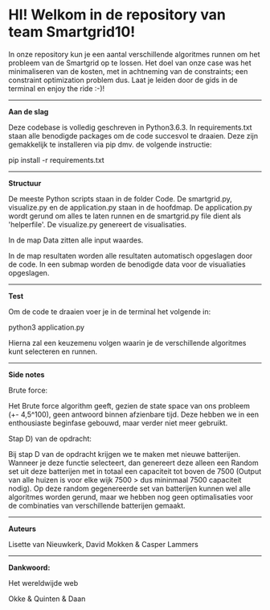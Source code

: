 <h1> HI! Welkom in de repository van team Smartgrid10! </h1>

In onze repository kun je een aantal verschillende algoritmes runnen om het probleem van de Smartgrid op te lossen. Het doel van onze case was het minimaliseren van de kosten, met in achtneming van de constraints; een constraint optimization problem dus. Laat je leiden door de gids in de terminal en enjoy the ride :-)!

----------------------------------------------------------------------------------
<b>Aan de slag</b>

Deze codebase is volledig geschreven in Python3.6.3. In requirements.txt staan alle benodigde packages om de code succesvol te draaien. Deze zijn gemakkelijk te installeren via pip dmv. de volgende instructie:

pip install -r requirements.txt

----------------------------------------------------------------------------------
<b>Structuur </b>

De meeste Python scripts staan in de folder Code. De smartgrid.py, visualize.py en de application.py staan in de hoofdmap. De application.py wordt gerund om alles te laten runnen en de smartgrid.py file dient als 'helperfile'. De visualize.py genereert de visualisaties. 

In de map Data zitten alle input waardes.

In de map resultaten worden alle resultaten automatisch opgeslagen door de code. In een submap worden de benodigde data voor de visualiaties opgeslagen.

----------------------------------------------------------------------------------
<b>Test</b>

Om de code te draaien voer je in de terminal het volgende in:

python3 application.py

Hierna zal een keuzemenu volgen waarin je de verschillende algoritmes kunt selecteren en runnen.

----------------------------------------------------------------------------------
<b>Side notes</b>

Brute force:

Het Brute force algorithm geeft, gezien de state space van ons probleem (+- 4,5^100), geen antwoord binnen afzienbare tijd. Deze hebben we in een enthousiaste beginfase gebouwd, maar verder niet meer gebruikt. 

Stap D) van de opdracht:

Bij stap D van de opdracht krijgen we te maken met nieuwe batterijen. Wanneer je deze functie selecteert, dan genereert deze alleen een Random set uit deze batterijen met in totaal een capaciteit tot boven de 7500 (Output van alle huizen is voor elke wijk 7500 > dus mininmaal 7500 capaciteit nodig). Op deze random gegenereerde set van batterijen kunnen wel alle algoritmes worden gerund, maar we hebben nog geen optimalisaties voor de combinaties van verschillende batterijen gemaakt.


----------------------------------------------------------------------------------
<b> Auteurs</b>

Lisette van Nieuwkerk, David Mokken & Casper Lammers


----------------------------------------------------------------------------------
<b> Dankwoord: </b>

Het wereldwijde web

Okke & Quinten & Daan 


